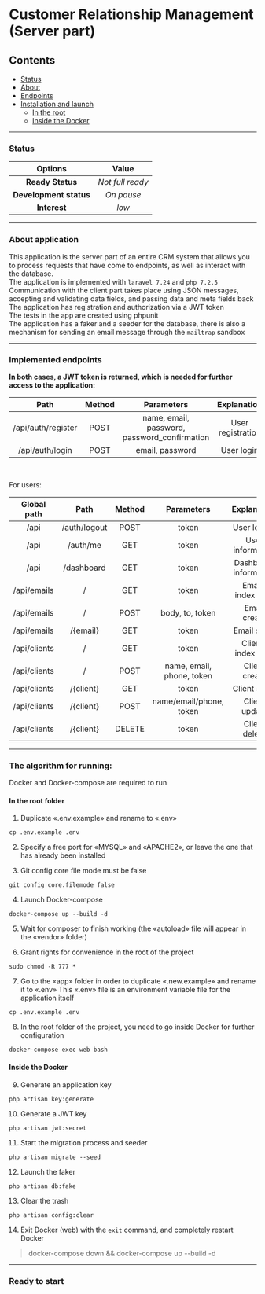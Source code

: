 # Customer Relationship Management (Server part)

## Contents

* [Status](#status)
* [About](#about)
* [Endpoints](#endpoints)
* [Installation and launch](#installation)
  * [In the root](#root)
  * [Inside the Docker](#docker)
<hr>

### Status <a name="status"></a>

|        Options         |      Value       |
|:----------------------:|:----------------:|
|    **Ready Status**    | _Not full ready_ |
| **Development status** |    _On pause_    |
|      **Interest**      |      _low_       |
<hr>

### About application <a name="about"></a>

This application is the server part of an entire CRM system that allows you to process requests that have come to endpoints, as well as interact with the database.<br>
The application is implemented with ```laravel 7.24``` and ```php 7.2.5```<br>
Communication with the client part takes place using JSON messages, accepting and validating data fields, and passing data and meta fields back<br>
The application has registration and authorization via a JWT token<br>
The tests in the app are created using phpunit <br>
The application has a faker and a seeder for the database, there is also a mechanism for sending an email message through the ```mailtrap``` sandbox
<hr>

### Implemented endpoints <a name="endpoints"></a>

**In both cases, a JWT token is returned, which is needed for further access to the application:**

|        Path        | Method |                  Parameters                  |    Explanation    |
|:------------------:|:------:|:--------------------------------------------:|:-----------------:|
| /api/auth/register |  POST  | name, email, password, password_confirmation | User registration |
|  /api/auth/login   |  POST  |               email, password                |    User login     |
<br>

For users:

| Global path  |     Path     | Method |        Parameters         |      Explanation      |
|:------------:|:------------:|:------:|:-------------------------:|:---------------------:|
|     /api     | /auth/logout |  POST  |           token           |      User logout      |
|     /api     |   /auth/me   |  GET   |           token           |   User information    |
|     /api     |  /dashboard  |  GET   |           token           | Dashboard information |
| /api/emails  |      /       |  GET   |           token           |  Emails index (list)  |
| /api/emails  |      /       |  POST  |      body, to, token      |     Email create      |
| /api/emails  |   /{email}   |  GET   |           token           |      Email show       |
| /api/clients |      /       |  GET   |           token           | Clients index (list)  |
| /api/clients |      /       |  POST  | name, email, phone, token |     Client create     |
| /api/clients |  /{client}   |  GET   |           token           |      Client show      |
| /api/clients |  /{client}   |  POST  |  name/email/phone, token  |     Client update     |
| /api/clients |  /{client}   | DELETE |           token           |     Client delete     |
<hr>

### The algorithm for running: <a name="installation"></a>

Docker and Docker-compose are required to run

#### In the root folder <a name="root"></a>

1. Duplicate «.env.example» and rename to «.env»
```
cp .env.example .env
```

2. Specify a free port for «MYSQL» and «APACHE2», or leave the one that has already been installed

3. Git config core file mode must be false
```
git config core.filemode false
```

4. Launch Docker-compose
```
docker-compose up --build -d
```

5. Wait for composer to finish working (the «autoload» file will appear in the «vendor» folder)

6. Grant rights for convenience in the root of the project
```
sudo chmod -R 777 *
```

7. Go to the «app» folder in order to duplicate «.new.example» and rename it to «.env» This «.env» file is an environment variable file for the application itself
```
cp .env.example .env
```

8. In the root folder of the project, you need to go inside Docker for further configuration
```
docker-compose exec web bash
```

#### Inside the Docker <a name="docker"></a>

9. Generate an application key
```
php artisan key:generate
```

10. Generate a JWT key
```
php artisan jwt:secret
```

11. Start the migration process and seeder
```
php artisan migrate --seed
```

12. Launch the faker
```
php artisan db:fake
```

13. Clear the trash
```
php artisan config:clear
```

14. Exit Docker (web) with the
    ```exit``` command, and completely restart Docker
> docker-compose down && docker-compose up --build -d
<hr>

### Ready to start
